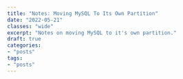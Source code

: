 ```yaml
---
title: "Notes: Moving MySQL To Its Own Partition"
date: "2022-05-21"
classes: "wide"
excerpt: "Notes on moving MySQL to it's own partition."
draft: true
categories:
- "posts"
tags:
- "posts"
---
```


